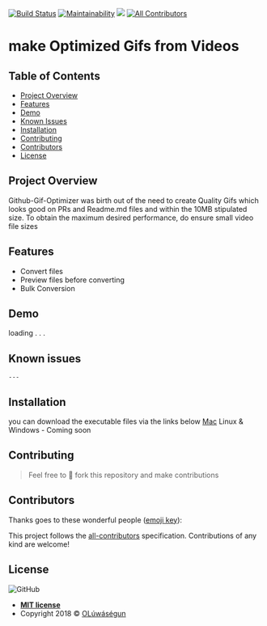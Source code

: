 [![Build Status](https://travis-ci.org/Oluwasegun-AA/Github-gif-optimizer.svg?branch=develop)](https://travis-ci.org/Oluwasegun-AA/Github-gif-optimizer) [![Maintainability](https://api.codeclimate.com/v1/badges/ea36b527d5d4a998536f/maintainability)](https://codeclimate.com/github/Oluwasegun-AA/vidinfo/maintainability) <a href="https://codeclimate.com/github/Oluwasegun-AA/vidinfo/test_coverage"><img src="https://api.codeclimate.com/v1/badges/ea36b527d5d4a998536f/test_coverage" /></a>
[![All Contributors](https://img.shields.io/badge/all_contributors-0-orange.svg?style=flat-square)](#contributors)

# make Optimized Gifs from Videos


## Table of Contents

* [Project Overview](#Project-Overview)
* [Features](#Features)
* [Demo](#demo)
* [Known Issues](#Known-issues)
* [Installation](#Installation)
* [Contributing](#contributing)
* [Contributors](#Contributors)
* [License](#License)

## Project Overview
Github-Gif-Optimizer was birth out of the need to create Quality Gifs which looks good on PRs and Readme.md files and within the 10MB stipulated size.
To obtain the maximum desired performance, do ensure small video file sizes

## Features
- Convert files
- Preview files before converting
- Bulk Conversion

## Demo
loading . . .

## Known issues
`---`

## Installation
you can download the executable files via the links below
[Mac]()
Linux & Windows - Coming soon

## Contributing
>  Feel free to 🍴 fork this repository and make contributions

## Contributors
Thanks goes to these wonderful people ([emoji key](https://allcontributors.org/docs/en/emoji-key)):
<!-- ALL-CONTRIBUTORS-LIST:START - Do not remove or modify this section -->
<!-- prettier-ignore -->
<!-- ALL-CONTRIBUTORS-LIST:END -->


This project follows the [all-contributors](https://github.com/all-contributors/all-contributors) specification. Contributions of any kind are welcome!

## License
![GitHub](https://img.shields.io/github/license/mashape/apistatus.svg)

- **[MIT license]()**
- Copyright 2018 © <a href="https://twitter.com/Oluwasegun_AA" target="_blank">OLúwáségun</a>
